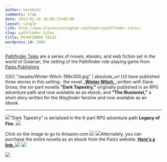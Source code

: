 ```yaml
---
author: zerobyte
comments: true
date: 2013-01-26 18:08:13+00:00
layout: single
link: http://www.elainecunningham.com/books/pathfinder-tales/
slug: pathfinder-tales
title: PATHFINDER TALES
wordpress_id: 2466
---
```


[Pathfinder Tales](http://paizo.com/pathfinder/tales) are a series of novels, ebooks, and web fiction set in the world of Golarian, the setting of the Pathfinder role-playing game from [Paizo Publishing](http://www.paizo.com).

![]({{ "/assets/Winter-Witch-188x300.jpg" | absolute_url }})I have published three stories in this setting:  the novel _**[Winter Witch, ](http://www.elainecunningham.com/books/winter-witch-info/)**_written with Dave Gross; the six-part novella **"Dark Tapestry,"** originally published in an RPG adventure path and now available as an ebook; and **"The Illusionist,"** a short story written for the _Wayfinder_ fanzine and now available as an ebook.



* * *



[![](//ws-na.amazon-adsystem.com/widgets/q?_encoding=UTF8&MarketPlace=US&ASIN=1601251599&ServiceVersion=20070822&ID=AsinImage&WS=1&Format=_SL250_&tag=elainecu-20)](https://www.amazon.com/gp/product/1601251599/ref=as_li_tl?ie=UTF8&camp=1789&creative=9325&creativeASIN=1601251599&linkCode=as2&tag=elainecu-20&linkId=303c07a8c0e20fab9266e3a4a55b5341)"Dark Tapestry" is serialized in the 6-part RPG adventure path **Legacy of Fire. ![](//ir-na.amazon-adsystem.com/e/ir?t=elainecu-20&l=am2&o=1&a=1601251599)**

Click on the image to go to Amazon.com
![](//ir-na.amazon-adsystem.com/e/ir?t=elainecu-20&l=am2&o=1&a=1601251602)
![](//ir-na.amazon-adsystem.com/e/ir?t=elainecu-20&l=am2&o=1&a=1601251610)Alternately, you can purchase the entire novella as an ebook from the Paizo website. [**Here's a link. ![](//ir-na.amazon-adsystem.com/e/ir?t=elainecu-20&l=am2&o=1&a=1601251734)**](http://paizo.com/products/btpy8k9m?Pathfinder-Tales-Dark-Tapestry-ePub)
![](//ir-na.amazon-adsystem.com/e/ir?t=elainecu-20&l=am2&o=1&a=1601251793)

![](//ir-na.amazon-adsystem.com/e/ir?t=elainecu-20&l=am2&o=1&a=B01K3I4RQQ)
